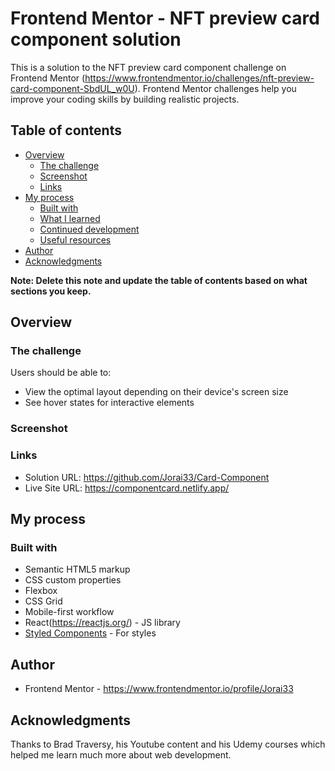 # Frontend Mentor - NFT preview card component solution

This is a solution to the NFT preview card component challenge on Frontend Mentor (https://www.frontendmentor.io/challenges/nft-preview-card-component-SbdUL_w0U). Frontend Mentor challenges help you improve your coding skills by building realistic projects. 

## Table of contents

- [Overview](#overview)
  - [The challenge](#the-challenge)
  - [Screenshot](#screenshot)
  - [Links](#links)
- [My process](#my-process)
  - [Built with](#built-with)
  - [What I learned](#what-i-learned)
  - [Continued development](#continued-development)
  - [Useful resources](#useful-resources)
- [Author](#author)
- [Acknowledgments](#acknowledgments)

**Note: Delete this note and update the table of contents based on what sections you keep.**

## Overview

### The challenge

Users should be able to:

- View the optimal layout depending on their device's screen size
- See hover states for interactive elements

### Screenshot

[](src\images\DesktopShot.png)
[](src\images\MobileShot.png)

### Links

- Solution URL: https://github.com/Jorai33/Card-Component
- Live Site URL: https://componentcard.netlify.app/

## My process

### Built with

- Semantic HTML5 markup
- CSS custom properties
- Flexbox
- CSS Grid
- Mobile-first workflow
- React(https://reactjs.org/) - JS library
- [Styled Components](https://styled-components.com/) - For styles

## Author

- Frontend Mentor - https://www.frontendmentor.io/profile/Jorai33

## Acknowledgments

Thanks to Brad Traversy, his Youtube content and his Udemy courses which helped me learn much more about web development.
